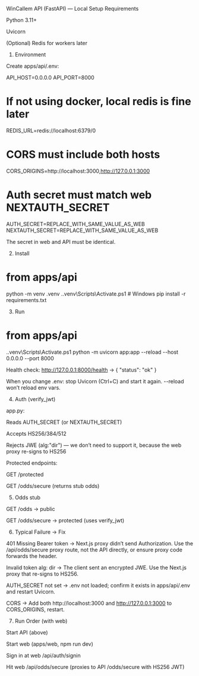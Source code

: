 WinCallem API (FastAPI) — Local Setup
Requirements

Python 3.11+

Uvicorn

(Optional) Redis for workers later

1) Environment

Create apps/api/.env:

API_HOST=0.0.0.0
API_PORT=8000

# If not using docker, local redis is fine later
REDIS_URL=redis://localhost:6379/0

# CORS must include both hosts
CORS_ORIGINS=http://localhost:3000,http://127.0.0.1:3000

# Auth secret must match web NEXTAUTH_SECRET
AUTH_SECRET=REPLACE_WITH_SAME_VALUE_AS_WEB
NEXTAUTH_SECRET=REPLACE_WITH_SAME_VALUE_AS_WEB


The secret in web and API must be identical.

2) Install
# from apps/api
python -m venv .venv
.\.venv\Scripts\Activate.ps1   # Windows
pip install -r requirements.txt

3) Run
# from apps/api
.\.venv\Scripts\Activate.ps1
python -m uvicorn app:app --reload --host 0.0.0.0 --port 8000


Health check: http://127.0.0.1:8000/health → { "status": "ok" }

When you change .env: stop Uvicorn (Ctrl+C) and start it again. --reload won’t reload env vars.

4) Auth (verify_jwt)

app.py:

Reads AUTH_SECRET (or NEXTAUTH_SECRET)

Accepts HS256/384/512

Rejects JWE (alg:"dir") — we don’t need to support it, because the web proxy re-signs to HS256

Protected endpoints:

GET /protected

GET /odds/secure (returns stub odds)

5) Odds stub

GET /odds → public

GET /odds/secure → protected (uses verify_jwt)

6) Typical Failure → Fix

401 Missing Bearer token → Next.js proxy didn’t send Authorization. Use the /api/odds/secure proxy route, not the API directly, or ensure proxy code forwards the header.

Invalid token alg: dir → The client sent an encrypted JWE. Use the Next.js proxy that re-signs to HS256.

AUTH_SECRET not set → .env not loaded; confirm it exists in apps/api/.env and restart Uvicorn.

CORS → Add both http://localhost:3000 and http://127.0.0.1:3000 to CORS_ORIGINS, restart.

7) Run Order (with web)

Start API (above)

Start web (apps/web, npm run dev)

Sign in at web /api/auth/signin

Hit web /api/odds/secure (proxies to API /odds/secure with HS256 JWT)
